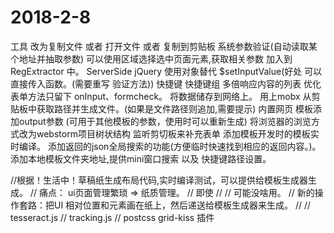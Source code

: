 # 2018-2-8
工具   改为复制文件  或者 打开文件 或者 复制到剪贴板
系统参数验证(自动读取某个地址并抽取参数)
    可以使用区域选择选中页面元素,获取相关参数 加入到 RegExtractor 中。
    ServerSide jQuery
使用对象替代 $setInputValue(好处 可以直接传入函数。(需要重写 验证方法))
快捷键
快捷键组
多倍响应内容的列表
优化表单方法只留下 onInput、formcheck。
将数据储存到网络上。
用上mobx
从剪贴板中获取路径并生成文件。(如果是文件路径则追加,需要提示)
内置网页
模板添加output参数 (可用于其他模板的参数，使用时可以重新生成)
将浏览器的浏览方式改为webstorm项目树状结构
监听剪切板来补充表单
添加模板开发时的模板实时编译。
添加返回的json全局搜索的功能(方便临时快速找到相应的返回内容。)。
添加本地模板文件夹地址,提供mini窗口搜索 以及 快捷键路径设置。

//根据！生活中！草稿纸生成布局代码,实时编译测试，可以提供给模板生成器生成。
//    痛点： ui页面管理繁琐 => 纸质管理。
//        即使
//
//     可能没啥用。
//     新的操作套路：把UI 相对位置和元素画在纸上，然后递送给模板生成器来生成。
//
//     tesseract.js
//     tracking.js
//     postcss grid-kiss 插件